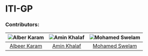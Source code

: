 # ITI-GP


### Contributors:
|![Alber Karam](images/albeer.jpeg)|![Amin Khalaf](images/amin.jpeg)|![Mohamed Swelam](images/swelam.jpeg)|
|:-----------------:|:-----------:|:-----------------:|
|[Albeer Karam](https://github.com/AlberKaram)|[Amin Khalaf](https://github.com/Moatazxz)|[Mohamed Swelam](https://github.com/swelams)|
